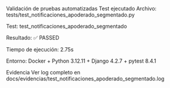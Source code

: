 Validación de pruebas automatizadas
Test ejecutado
Archivo: tests/test_notificaciones_apoderado_segmentado.py

Test: test_notificaciones_apoderado_segmentado

Resultado: ✅ PASSED

Tiempo de ejecución: 2.75s

Entorno: Docker + Python 3.12.11 + Django 4.2.7 + pytest 8.4.1

Evidencia
Ver log completo en docs/evidencias/test_notificaciones_apoderado_segmentado.log